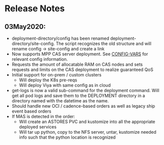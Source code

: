 # Release Notes

## 03May2020:
- deployment-directory/config has been renamed deployment-directory/site-config.  The script recognizes the old structure and will rename config -> site-config and create a link
- Now supports MPP CAS server deployment.  See [CONFIG-VARS](CONFIG-VARS.md) for relevant config information.
- Requests the amount of allocatable RAM on CAS nodes and sets requests and limits on the CAS deployment to realize guaranteed QoS
- Initial support for on-prem / custom clusters
  - Will deploy the K8s pre-reqs
  - Will deploy Viya with same config as in cloud
- get-logs is now a valid sub-command for the deployment command.  Will get all pod logs and save them to the DEPLOYMENT directory in a directory named with the datetime as the name.
- Should handle new OCI / cadence-based orders as well as legacy ship event based orders
- If MAS is detected in the order:
  - Will create an ASTORES PVC and kustomize into all the appropriate deployed services
  - Will tar up python, copy to the NFS server, untar, kustomize needed info such that the python location is recognized


